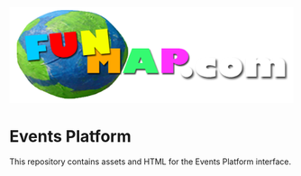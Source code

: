 ![Logo](https://raw.githubusercontent.com/Zxen1/Events-Platform/refs/heads/main/assets/funmap-logo-2011-09-30g.png)

# Events Platform

This repository contains assets and HTML for the Events Platform interface.
